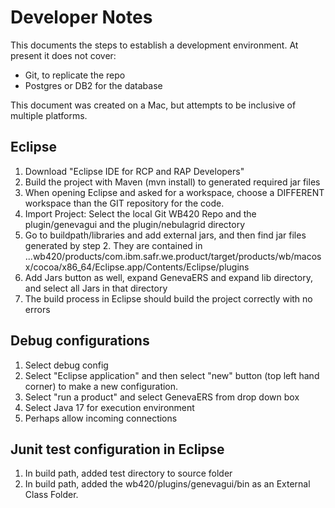 # Developer Notes

This documents the steps to establish a development environment.  At present it does not cover:
- Git, to replicate the repo
- Postgres or DB2 for the database

This document was created on a Mac, but attempts to be inclusive of multiple platforms.

## Eclipse
1. Download "Eclipse IDE for RCP and RAP Developers"
2. Build the project with Maven (mvn install) to generated required jar files
3. When opening Eclipse and asked for a workspace, choose a DIFFERENT workspace than the GIT repository for the code.
4. Import Project:  Select the local Git WB420 Repo and the plugin/genevagui and the plugin/nebulagrid directory
5. Go to buildpath/libraries and add external jars, and then find jar files generated by step 2.  They are contained in
...wb420/products/com.ibm.safr.we.product/target/products/wb/macosx/cocoa/x86_64/Eclipse.app/Contents/Eclipse/plugins
6. Add Jars button as well, expand GenevaERS and expand lib directory, and select all Jars in that directory
7. The build process in Eclipse should build the project correctly with no errors

## Debug configurations
1. Select debug config
2. Select "Eclipse application" and then select "new" button (top left hand corner) to make a new configuration.
3. Select "run a product" and select GenevaERS from drop down box
4. Select Java 17 for execution environment
5. Perhaps allow incoming connections

## Junit test configuration in Eclipse
1. In build path, added test directory to source folder
2. In build path, added the wb420/plugins/genevagui/bin as an External Class Folder.
